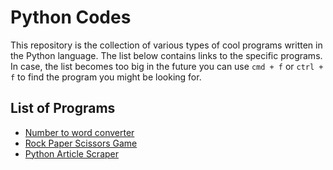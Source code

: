 # Python Codes

This repository is the collection of various types of cool programs written in the Python language. The list below contains links to the specific programs.
In case, the list becomes too big in the future you can use `cmd + f` or `ctrl + f` to find the program you might be looking for.

## List of Programs

- [Number to word converter](./programs/numbertoword.py)
- [Rock Paper Scissors Game](./programs/rockpaperscissors.py)
- [Python Article Scraper](./programs/articlescraper.py)
